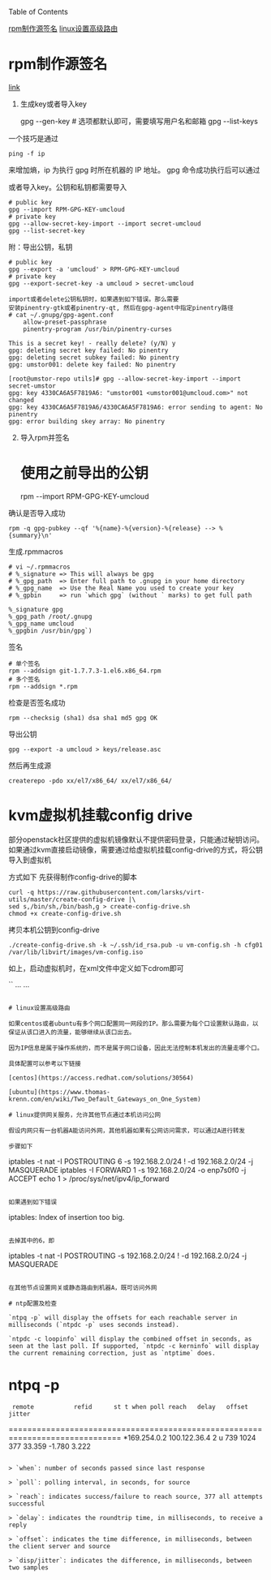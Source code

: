 Table of Contents

[rpm制作源签名](rpm制作源签名)
[linux设置高级路由](linux设置高级路由)

# rpm制作源签名

[link](https://gist.github.com/fernandoaleman/1376720/aaff3a7a7ede636b6913f17d97e6fe39b5a79dc0)

1. 生成key或者导入key

    gpg --gen-key  # 选项都默认即可，需要填写用户名和邮箱
    gpg --list-keys

一个技巧是通过

    ping -f ip

来增加熵，ip 为执行 gpg 时所在机器的 IP 地址。 gpg 命令成功执行后可以通过

或者导入key。公钥和私钥都需要导入
    
    # public key
    gpg --import RPM-GPG-KEY-umcloud
    # private key
    gpg --allow-secret-key-import --import secret-umcloud
    gpg --list-secret-key

附：导出公钥，私钥

    # public key
    gpg --export -a 'umcloud' > RPM-GPG-KEY-umcloud
    # private key
    gpg --export-secret-key -a umcloud > secret-umcloud

    import或者delete公钥私钥时，如果遇到如下错误。那么需要
    安装pinentry-gtk或者pinentry-qt, 然后在gpg-agent中指定pinentry路径
    # cat ~/.gnupg/gpg-agent.conf
        allow-preset-passphrase
        pinentry-program /usr/bin/pinentry-curses

    This is a secret key! - really delete? (y/N) y
    gpg: deleting secret key failed: No pinentry
    gpg: deleting secret subkey failed: No pinentry
    gpg: umstor001: delete key failed: No pinentry

    [root@umstor-repo utils]# gpg --allow-secret-key-import --import secret-umstor
    gpg: key 4330CA6A5F7819A6: "umstor001 <umstor001@umcloud.com>" not changed
    gpg: key 4330CA6A5F7819A6/4330CA6A5F7819A6: error sending to agent: No pinentry
    gpg: error building skey array: No pinentry

2. 导入rpm并签名

    # 使用之前导出的公钥
    rpm --import RPM-GPG-KEY-umcloud

确认是否导入成功

    rpm -q gpg-pubkey --qf '%{name}-%{version}-%{release} --> %{summary}\n'

生成.rpmmacros

    # vi ~/.rpmmacros
    # %_signature => This will always be gpg
    # %_gpg_path  => Enter full path to .gnupg in your home directory
    # %_gpg_name  => Use the Real Name you used to create your key
    # %_gpbin     => run `which gpg` (without ` marks) to get full path 
    
    %_signature gpg
    %_gpg_path /root/.gnupg
    %_gpg_name umcloud
    %_gpgbin /usr/bin/gpg`)

签名

    # 单个签名
    rpm --addsign git-1.7.7.3-1.el6.x86_64.rpm
    # 多个签名
    rpm --addsign *.rpm

检查是否签名成功

    rpm --checksig (sha1) dsa sha1 md5 gpg OK

导出公钥

    gpg --export -a umcloud > keys/release.asc

然后再生成源

    createrepo -pdo xx/el7/x86_64/ xx/el7/x86_64/

# kvm虚拟机挂载config drive

部分openstack社区提供的虚拟机镜像默认不提供密码登录，只能通过秘钥访问。
如果通过kvm直接启动镜像，需要通过给虚拟机挂载config-drive的方式，将公钥导入到虚拟机 

方式如下
先获得制作config-drive的脚本

```
curl -q https://raw.githubusercontent.com/larsks/virt-utils/master/create-config-drive |\
sed s,/bin/sh,/bin/bash,g > create-config-drive.sh
chmod +x create-config-drive.sh
```

拷贝本机公钥到config-drive
```
./create-config-drive.sh -k ~/.ssh/id_rsa.pub -u vm-config.sh -h cfg01  /var/lib/libvirt/images/vm-config.iso
```

如上，启动虚拟机时，在xml文件中定义如下cdrom即可

``
...
    <disk device="cdrom" type="file">
      <target bus="ide" dev="hda"/>
      <source file="/var/lib/libvirt/images/vm-config.iso"/>
      <driver type="raw" name="qemu"/>
    </disk>
...
```

# linux设置高级路由

如果centos或者ubuntu有多个网口配置同一网段的IP。那么需要为每个口设置默认路由，以保证从该口进入的流量，能够继续从该口出去。

因为IP信息是属于操作系统的，而不是属于网口设备，因此无法控制本机发出的流量走哪个口。

具体配置可以参考以下链接

[centos](https://access.redhat.com/solutions/30564)

[ubuntu](https://www.thomas-krenn.com/en/wiki/Two_Default_Gateways_on_One_System)

# linux提供网关服务，允许其他节点通过本机访问公网

假设内网只有一台机器A能访问外网，其他机器如果有公网访问需求，可以通过A进行转发

步骤如下

```
iptables -t nat -I POSTROUTING 6 -s 192.168.2.0/24 ! -d 192.168.2.0/24 -j MASQUERADE
iptables -I FORWARD 1 -s 192.168.2.0/24 -o enp7s0f0 -j ACCEPT
echo  1 > /proc/sys/net/ipv4/ip_forward
```

如果遇到如下错误

```
iptables: Index of insertion too big.
```

去掉其中的6，即

```
iptables -t nat -I POSTROUTING -s 192.168.2.0/24 ! -d 192.168.2.0/24 -j MASQUERADE
```

在其他节点设置网关或静态路由到机器A，既可访问外网

# ntp配置及检查

`ntpq -p` will display the offsets for each reachable server in milliseconds (`ntpdc -p` uses seconds instead).

`ntpdc -c loopinfo` will display the combined offset in seconds, as seen at the last poll. If supported, `ntpdc -c kerninfo` will display the current remaining correction, just as `ntptime` does.

```
# ntpq -p
     remote           refid      st t when poll reach   delay   offset  jitter
==============================================================================
*169.254.0.2     100.122.36.4     2 u  739 1024  377   33.359   -1.780   3.222
```

> `when`: number of seconds passed since last response

> `poll`: polling interval, in seconds, for source

> `reach`: indicates success/failure to reach source, 377 all attempts successful

> `delay`: indicates the roundtrip time, in milliseconds, to receive a reply

> `offset`: indicates the time difference, in milliseconds, between the client server and source

> `disp/jitter`: indicates the difference, in milliseconds, between two samples


